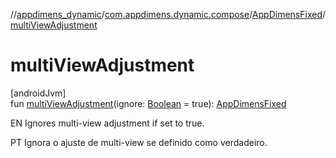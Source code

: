 //[appdimens_dynamic](../../../index.md)/[com.appdimens.dynamic.compose](../index.md)/[AppDimensFixed](index.md)/[multiViewAdjustment](multi-view-adjustment.md)

# multiViewAdjustment

[androidJvm]\
fun [multiViewAdjustment](multi-view-adjustment.md)(ignore: [Boolean](https://kotlinlang.org/api/core/kotlin-stdlib/kotlin/-boolean/index.html) = true): [AppDimensFixed](index.md)

EN Ignores multi-view adjustment if set to true.

PT Ignora o ajuste de multi-view se definido como verdadeiro.